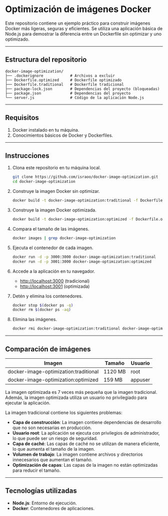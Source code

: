 # Optimización de imágenes Docker

Este repositorio contiene un ejemplo práctico para construir imágenes Docker más ligeras, seguras y eficientes. Se utiliza una aplicación básica de Node.js para demostrar la diferencia entre un Dockerfile sin optimizar y uno optimizado.

---

## Estructura del repositorio

```plaintext
docker-image-optimization/
├── .dockerignore            # Archivos a excluir
├── Dockerfile.optimized     # Dockerfile optimizado
├── Dockerfile.traditional   # Dockerfile tradicional
├── package-lock.json        # Dependencias del proyecto (bloqueadas)
├── package.json             # Dependencias del proyecto
└── server.js                # Código de la aplicación Node.js
```

---

## Requisitos

1. Docker instalado en tu máquina.
2. Conocimientos básicos de Docker y Dockerfiles.

---

## Instrucciones

1. Clona este repositorio en tu máquina local.

    ```bash
    git clone https://github.com/israoo/docker-image-optimization.git
    cd docker-image-optimization
    ```

2. Construye la imagen Docker sin optimizar.

    ```bash
    docker build -t docker-image-optimization:traditional -f Dockerfile.traditional .
    ```

3. Construye la imagen Docker optimizada.

    ```bash
    docker build -t docker-image-optimization:optimized -f Dockerfile.optimized .
    ```

4. Compara el tamaño de las imágenes.

    ```bash
    docker images | grep docker-image-optimization
    ```

5. Ejecuta el contenedor de cada imagen.

    ```bash
    docker run -d -p 3000:3000 docker-image-optimization:traditional
    docker run -d -p 3001:3000 docker-image-optimization:optimized
    ```

6. Accede a la aplicación en tu navegador.

    - [http://localhost:3000](http://localhost:3000) (tradicional)
    - [http://localhost:3001](http://localhost:3001) (optimizada)

7. Detén y elimina los contenedores.

    ```bash
    docker stop $(docker ps -q)
    docker rm $(docker ps -aq)
    ```

8. Elimina las imágenes.

    ```bash
    docker rmi docker-image-optimization:traditional docker-image-optimization:optimized
    ```

---

## Comparación de imágenes

| Imagen | Tamaño | Usuario |
|--------|--------| ------- |
| docker-image-optimization:traditional | 1120 MB | root |
| docker-image-optimization:optimized |  159 MB | appuser |

La imagen optimizada es 7 veces más pequeña que la imagen tradicional. Además, la imagen optimizada utiliza un usuario no privilegiado para ejecutar la aplicación.

La imagen tradicional contiene los siguientes problemas:

- **Capa de construcción**: La imagen contiene dependencias de desarrollo que no son necesarias en producción.
- **Usuario root**: La aplicación se ejecuta con privilegios de administrador, lo que puede ser un riesgo de seguridad.
- **Capa de caché**: Las capas de caché no se utilizan de manera eficiente, lo que aumenta el tamaño de la imagen.
- **Volumen de trabajo**: La imagen contiene archivos y directorios innecesarios que aumentan el tamaño.
- **Optimización de capas**: Las capas de la imagen no están optimizadas para reducir el tamaño.

---

## Tecnologías utilizadas

- **Node.js**: Entorno de ejecución.
- **Docker**: Contenedores de aplicaciones.
